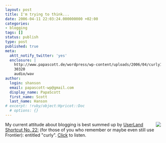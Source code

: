 ```yaml
---
layout: post
title: I'm trying to think...
date: 2006-04-11 22:03:24.000000000 +02:00
categories:
- blogging
tags: []
status: publish
type: post
published: true
meta:
  aktt_notify_twitter: 'yes'
  enclosure: |
    http://www.papascott.de/wordpress/wp-content/uploads/2006/04/curly1.wav
    30320
    audio/wav
author:
  login: shanson
  email: papascott-wp@gmail.com
  display_name: PapaScott
  first_name: Scott
  last_name: Hanson
# excerpt: !ruby/object:Hpricot::Doc
  # options: {}
---
```

<p><a href="http://www.papascott.de/wordpress/wp-content/uploads/2006/04/curly1.wav" title="I'm trying to think but nothing happens!"><img src="http://www.papascott.de/wordpress/wp-content/uploads/2006/04/curly.gif" align="right" border="0" /></a> My current attitude about blogging is best summed up by <a href="http://glossary.userland.com/$1" title="UserLand Global Shortcuts: Page 1 of 13">UserLand Shortcut No. 22:</a> (for those of you who remember or maybe even still use Frontier): entitled "curly". <a href="http://www.papascott.de/wordpress/wp-content/uploads/2006/04/curly1.wav" title="I'm trying to think but nothing happens!">Click</a> to listen. </p>
